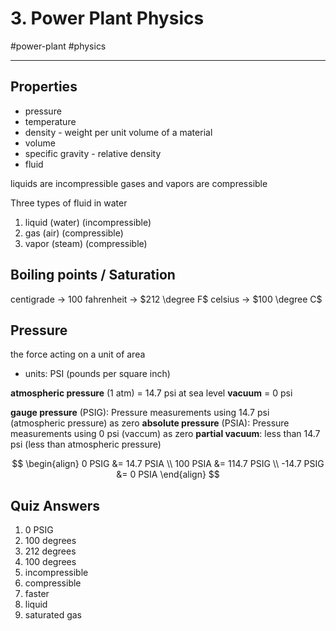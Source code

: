 # 3. Power Plant Physics
#power-plant #physics

---

## Properties
- pressure
- temperature
- density - weight per unit volume of a material
- volume
- specific gravity - relative density 
- fluid

liquids are incompressible
gases and vapors are compressible

Three types of fluid in water
1. liquid (water) (incompressible)
2. gas (air) (compressible)
3. vapor (steam) (compressible)

## Boiling points / Saturation
centigrade -> 100
fahrenheit -> $212 \degree F$
celsius -> $100 \degree C$

## Pressure
the force acting on a unit of area
- units: PSI (pounds per square inch)

__atmospheric pressure__ (1 atm) = 14.7 psi at sea level
__vacuum__ = 0 psi

__gauge pressure__ (PSIG): Pressure measurements using 14.7 psi (atmospheric pressure) as zero
__absolute pressure__ (PSIA): Pressure measurements using 0 psi (vaccum) as zero
__partial vacuum__: less than 14.7 psi (less than atmospheric pressure)

$$ \begin{align}
0 PSIG &=  14.7 PSIA \\
100 PSIA &= 114.7 PSIG \\
-14.7 PSIG &=     0 PSIA 
\end{align} $$



## Quiz Answers
1. 0 PSIG
2. 100 degrees
3. 212 degrees
4. 100 degrees
5. incompressible
6. compressible
7. faster
8. liquid
9. saturated gas





